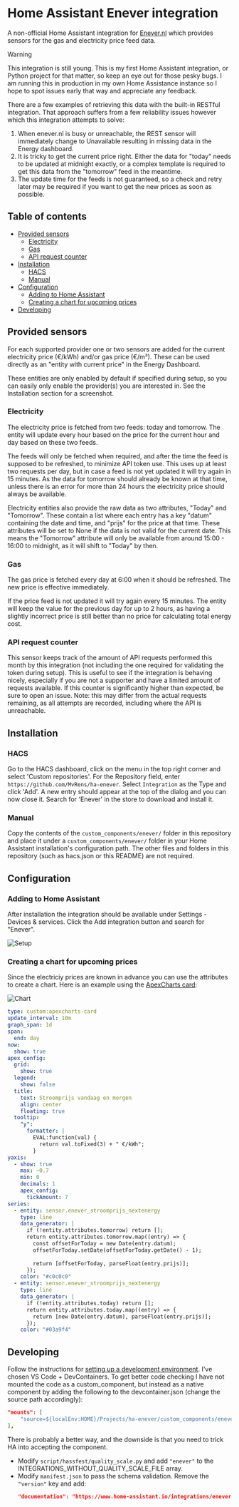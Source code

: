 # Home Assistant Enever integration

A non-official Home Assistant integration for [Enever.nl](https://enever.nl/) which provides sensors for the gas and electricity price feed data.

> [!WARNING]
> This integration is still young. This is my first Home Assistant integration, or Python project for that matter, so keep an eye out for those pesky bugs. I am running this in production in my own Home Assistance instance so I hope to spot issues early that way and appreciate any feedback.

There are a few examples of retrieving this data with the built-in RESTful integration. That approach suffers from a few reliability issues however which this integration attempts to solve:

1. When enever.nl is busy or unreachable, the REST sensor will immediately change to Unavailable resulting in missing data in the Energy dashboard.
2. It is tricky to get the current price right. Either the data for "today" needs to be updated at midnight exactly, or a complex template is required to get this data from the "tomorrow" feed in the meantime.
3. The update time for the feeds is not guaranteed, so a check and retry later may be required if you want to get the new prices as soon as possible.

## Table of contents
  * [Provided sensors](#provided-sensors)
    + [Electricity](#electricity)
    + [Gas](#gas)
    + [API request counter](#api-request-counter)
  * [Installation](#installation)
    + [HACS](#hacs)
    + [Manual](#manual)
  * [Configuration](#configuration)
    + [Adding to Home Assistant](#adding-to-home-assistant)
    + [Creating a chart for upcoming prices](#creating-a-chart-for-upcoming-prices)
  * [Developing](#developing)

## Provided sensors

For each supported provider one or two sensors are added for the current electricity price (&euro;/kWh) and/or gas price (&euro;/m&sup3;). These can be used directly as an "entity with current price" in the Energy Dashboard.

These entities are only enabled by default if specified during setup, so you can easily only enable the provider(s) you are interested in. See the Installation section for a screenshot.

### Electricity

The electricity price is fetched from two feeds: today and tomorrow. The entity will update every hour based on the price for the current hour and day based on these two feeds.

The feeds will only be fetched when required, and after the time the feed is supposed to be refreshed, to minimize API token use. This uses up at least two requests per day, but in case a feed is not yet updated it will try again in 15 minutes. As the data for tomorrow should already be known at that time, unless there is an error for more than 24 hours the electricity price should always be available.

Electricity entities also provide the raw data as two attributes, "Today" and "Tomorrow". These contain a list where each entry has a key "datum" containing the date and time, and "prijs" for the price at that time. These attributes will be set to None if the data is not valid for the current date. This means the "Tomorrow" attribute will only be available from around 15:00 - 16:00 to midnight, as it will shift to "Today" by then.

### Gas

The gas price is fetched every day at 6:00 when it should be refreshed. The new price is effective immediately.

If the price feed is not updated it will try again every 15 minutes. The entity will keep the value for the previous day for up to 2 hours, as having a slightly incorrect price is still better than no price for calculating total energy cost.

### API request counter

This sensor keeps track of the amount of API requests performed this month by this integration (not including the one required for validating the token during setup). This is useful to see if the integration is behaving nicely, especially if you are not a supporter and have a limited amount of requests available. If this counter is significantly higher than expected, be sure to open an issue.
Note: this may differ from the actual requests remaining, as all attempts are recorded, including where the API is unreachable.

## Installation

### HACS

Go to the HACS dashboard, click on the menu in the top right corner and select 'Custom repositories'. For the Repository field, enter `https://github.com/MvRens/ha-enever`. Select `Integration` as the Type and click 'Add'. A new entry should appear at the top of the dialog and you can now close it. Search for 'Enever' in the store to download and install it.

### Manual

Copy the contents of the `custom_components/enever/` folder in this repository and place it under a `custom_components/enever/` folder in your Home Assistant installation's configuration path. The other files and folders in this repository (such as hacs.json or this README) are not required.

## Configuration
### Adding to Home Assistant

After installation the integration should be available under Settings - Devices & services. Click the Add integration button and search for "Enever".

![Setup](./docs/config_flow.png)

### Creating a chart for upcoming prices

Since the electriciy prices are known in advance you can use the attributes to create a chart. Here is an example using the [ApexCharts card](https://github.com/RomRider/apexcharts-card):

![Chart](./docs/chart.png)

```yaml
type: custom:apexcharts-card
update_interval: 10m
graph_span: 1d
span:
  end: day
now:
  show: true
apex_config:
  grid:
    show: true
  legend:
    show: false
  title:
    text: Stroomprijs vandaag en morgen
    align: center
    floating: true
  tooltip:
    "y":
      formatter: |
        EVAL:function(val) {          
          return val.toFixed(3) + " €/kWh";
        }
yaxis:
  - show: true
    max: ~0.7
    min: 0
    decimals: 1
    apex_config:
      tickAmount: 7
series:
  - entity: sensor.enever_stroomprijs_nextenergy
    type: line
    data_generator: |
      if (!entity.attributes.tomorrow) return [];
      return entity.attributes.tomorrow.map((entry) => {
        const offsetForToday = new Date(entry.datum);
        offsetForToday.setDate(offsetForToday.getDate() - 1);
        
        return [offsetForToday, parseFloat(entry.prijs)];
      });
    color: "#c0c0c0"
  - entity: sensor.enever_stroomprijs_nextenergy
    type: line
    data_generator: |
      if (!entity.attributes.today) return [];
      return entity.attributes.today.map((entry) => {
        return [new Date(entry.datum), parseFloat(entry.prijs)];        
      });
    color: "#03a9f4"
```

## Developing

Follow the instructions for [setting up a development environment](https://developers.home-assistant.io/docs/development_environment). I've chosen VS Code + DevContainers. To get better code checking I have not mounted the code as a custom_component, but instead as a native component by adding the following to the devcontainer.json (change the source path accordingly):

```json
"mounts": [
    "source=${localEnv:HOME}/Projects/ha-enever/custom_components/enever,target=${containerWorkspaceFolder}/homeassistant/components/enever,type=bind"
],
```

There is probably a better way, and the downside is that you need to trick HA into accepting the component.

- Modify `script/hassfest/quality_scale.py` and add `"enever"` to the INTEGRATIONS_WITHOUT_QUALITY_SCALE_FILE array.
- Modify `manifest.json` to pass the schema validation. Remove the `"version"` key and add:
  ```json
  "documentation": "https://www.home-assistant.io/integrations/enever",
  ```
